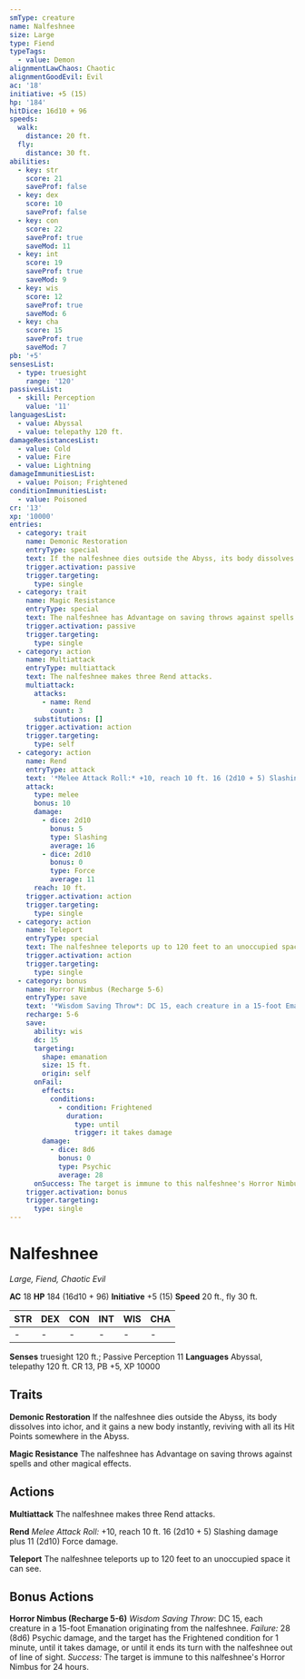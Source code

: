 ```yaml
---
smType: creature
name: Nalfeshnee
size: Large
type: Fiend
typeTags:
  - value: Demon
alignmentLawChaos: Chaotic
alignmentGoodEvil: Evil
ac: '18'
initiative: +5 (15)
hp: '184'
hitDice: 16d10 + 96
speeds:
  walk:
    distance: 20 ft.
  fly:
    distance: 30 ft.
abilities:
  - key: str
    score: 21
    saveProf: false
  - key: dex
    score: 10
    saveProf: false
  - key: con
    score: 22
    saveProf: true
    saveMod: 11
  - key: int
    score: 19
    saveProf: true
    saveMod: 9
  - key: wis
    score: 12
    saveProf: true
    saveMod: 6
  - key: cha
    score: 15
    saveProf: true
    saveMod: 7
pb: '+5'
sensesList:
  - type: truesight
    range: '120'
passivesList:
  - skill: Perception
    value: '11'
languagesList:
  - value: Abyssal
  - value: telepathy 120 ft.
damageResistancesList:
  - value: Cold
  - value: Fire
  - value: Lightning
damageImmunitiesList:
  - value: Poison; Frightened
conditionImmunitiesList:
  - value: Poisoned
cr: '13'
xp: '10000'
entries:
  - category: trait
    name: Demonic Restoration
    entryType: special
    text: If the nalfeshnee dies outside the Abyss, its body dissolves into ichor, and it gains a new body instantly, reviving with all its Hit Points somewhere in the Abyss.
    trigger.activation: passive
    trigger.targeting:
      type: single
  - category: trait
    name: Magic Resistance
    entryType: special
    text: The nalfeshnee has Advantage on saving throws against spells and other magical effects.
    trigger.activation: passive
    trigger.targeting:
      type: single
  - category: action
    name: Multiattack
    entryType: multiattack
    text: The nalfeshnee makes three Rend attacks.
    multiattack:
      attacks:
        - name: Rend
          count: 3
      substitutions: []
    trigger.activation: action
    trigger.targeting:
      type: self
  - category: action
    name: Rend
    entryType: attack
    text: '*Melee Attack Roll:* +10, reach 10 ft. 16 (2d10 + 5) Slashing damage plus 11 (2d10) Force damage.'
    attack:
      type: melee
      bonus: 10
      damage:
        - dice: 2d10
          bonus: 5
          type: Slashing
          average: 16
        - dice: 2d10
          bonus: 0
          type: Force
          average: 11
      reach: 10 ft.
    trigger.activation: action
    trigger.targeting:
      type: single
  - category: action
    name: Teleport
    entryType: special
    text: The nalfeshnee teleports up to 120 feet to an unoccupied space it can see.
    trigger.activation: action
    trigger.targeting:
      type: single
  - category: bonus
    name: Horror Nimbus (Recharge 5-6)
    entryType: save
    text: '*Wisdom Saving Throw*: DC 15, each creature in a 15-foot Emanation originating from the nalfeshnee. *Failure:*  28 (8d6) Psychic damage, and the target has the Frightened condition for 1 minute, until it takes damage, or until it ends its turn with the nalfeshnee out of line of sight. *Success:*  The target is immune to this nalfeshnee''s Horror Nimbus for 24 hours.'
    recharge: 5-6
    save:
      ability: wis
      dc: 15
      targeting:
        shape: emanation
        size: 15 ft.
        origin: self
      onFail:
        effects:
          conditions:
            - condition: Frightened
              duration:
                type: until
                trigger: it takes damage
        damage:
          - dice: 8d6
            bonus: 0
            type: Psychic
            average: 28
      onSuccess: The target is immune to this nalfeshnee's Horror Nimbus for 24 hours.
    trigger.activation: bonus
    trigger.targeting:
      type: single
---
```


# Nalfeshnee
*Large, Fiend, Chaotic Evil*

**AC** 18
**HP** 184 (16d10 + 96)
**Initiative** +5 (15)
**Speed** 20 ft., fly 30 ft.

| STR | DEX | CON | INT | WIS | CHA |
| --- | --- | --- | --- | --- | --- |
| - | - | - | - | - | - |

**Senses** truesight 120 ft.; Passive Perception 11
**Languages** Abyssal, telepathy 120 ft.
CR 13, PB +5, XP 10000

## Traits

**Demonic Restoration**
If the nalfeshnee dies outside the Abyss, its body dissolves into ichor, and it gains a new body instantly, reviving with all its Hit Points somewhere in the Abyss.

**Magic Resistance**
The nalfeshnee has Advantage on saving throws against spells and other magical effects.

## Actions

**Multiattack**
The nalfeshnee makes three Rend attacks.

**Rend**
*Melee Attack Roll:* +10, reach 10 ft. 16 (2d10 + 5) Slashing damage plus 11 (2d10) Force damage.

**Teleport**
The nalfeshnee teleports up to 120 feet to an unoccupied space it can see.

## Bonus Actions

**Horror Nimbus (Recharge 5-6)**
*Wisdom Saving Throw*: DC 15, each creature in a 15-foot Emanation originating from the nalfeshnee. *Failure:*  28 (8d6) Psychic damage, and the target has the Frightened condition for 1 minute, until it takes damage, or until it ends its turn with the nalfeshnee out of line of sight. *Success:*  The target is immune to this nalfeshnee's Horror Nimbus for 24 hours.
